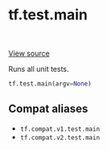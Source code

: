 <div itemscope itemtype="http://developers.google.com/ReferenceObject">
<meta itemprop="name" content="tf.test.main" />
<meta itemprop="path" content="Stable" />
</div>

# tf.test.main

<!-- Insert buttons and diff -->

<table class="tfo-notebook-buttons tfo-api" align="left">
</table>

<a target="_blank" href="/code/stable/tensorflow/python/platform/test.py">View source</a>



Runs all unit tests.

``` python
tf.test.main(argv=None)
```



<!-- Placeholder for "Used in" -->


## Compat aliases

* `tf.compat.v1.test.main`
* `tf.compat.v2.test.main`

